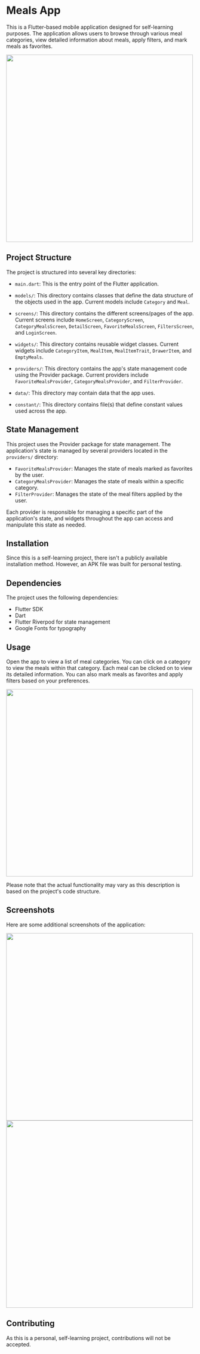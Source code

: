 # Meals App

This is a Flutter-based mobile application designed for self-learning purposes.
The application allows users to browse through various meal categories,
view detailed information about meals, apply filters, and mark meals as favorites.

<img src="https://github.com/NetanelVinter/meals_app/assets/118343887/0210121f-8fe6-4284-be25-7e9b8fe1da8b" width="500">

## Project Structure

The project is structured into several key directories:

- `main.dart`: This is the entry point of the Flutter application.

- `models/`: This directory contains classes that define the data structure of the objects used in the app. Current models include `Category` and `Meal`.

- `screens/`: This directory contains the different screens/pages of the app. Current screens include `HomeScreen`, `CategoryScreen`, `CategoryMealsScreen`, `DetailScreen`, `FavoriteMealsScreen`, `FiltersScreen`, and `LoginScreen`.

- `widgets/`: This directory contains reusable widget classes. Current widgets include `CategoryItem`, `MealItem`, `MealItemTrait`, `DrawerItem`, and `EmptyMeals`.

- `providers/`: This directory contains the app's state management code using the Provider package. Current providers include `FavoriteMealsProvider`, `CategoryMealsProvider`, and `FilterProvider`.

- `data/`: This directory may contain data that the app uses.

- `constant/`: This directory contains file(s) that define constant values used across the app.



## State Management

This project uses the Provider package for state management. The application's state is managed by several providers located in the `providers/` directory:

- `FavoriteMealsProvider`: Manages the state of meals marked as favorites by the user.
- `CategoryMealsProvider`: Manages the state of meals within a specific category.
- `FilterProvider`: Manages the state of the meal filters applied by the user.

Each provider is responsible for managing a specific part of the application's state, and widgets throughout the app can access and manipulate this state as needed.

## Installation

Since this is a self-learning project, there isn't a publicly available installation method. However, an APK file was built for personal testing.

## Dependencies

The project uses the following dependencies:

- Flutter SDK
- Dart
- Flutter Riverpod for state management
- Google Fonts for typography

## Usage

Open the app to view a list of meal categories. You can click on a category to view the meals within that category. Each meal can be clicked on to view its detailed information. You can also mark meals as favorites and apply filters based on your preferences.

<img src="https://github.com/NetanelVinter/meals_app/assets/118343887/3cf67cf6-30dc-447d-b564-29bc9af5ad02" width="500">

Please note that the actual functionality may vary as this description is based on the project's code structure.

## Screenshots

Here are some additional screenshots of the application:

<img src="https://github.com/NetanelVinter/meals_app/assets/118343887/0cec8c04-7bc5-409d-9a93-81bc0b030842" width="500">
<img src="https://github.com/NetanelVinter/meals_app/assets/118343887/828d924c-2caf-46f8-a114-7f6ef089b527" width="500">



## Contributing

As this is a personal, self-learning project, contributions will not be accepted.
